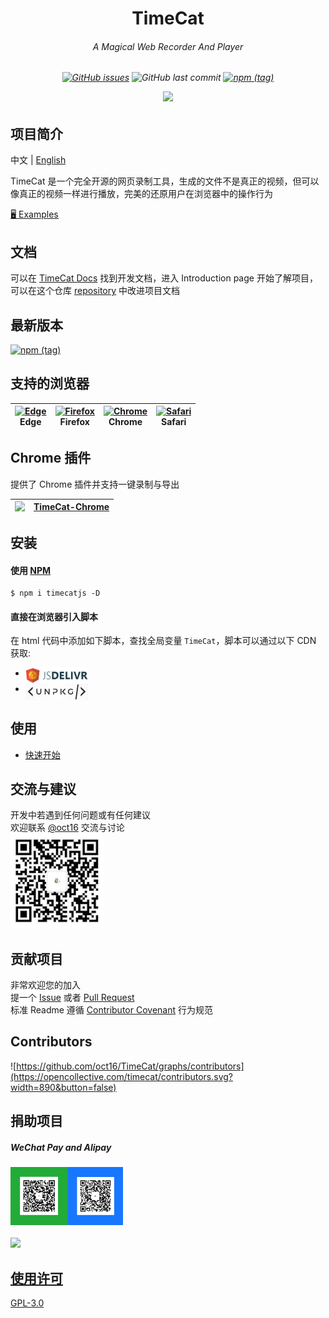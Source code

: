 <p align="center">
<h1 align="center">TimeCat</h1>
<h6 align="center">
A Magical Web Recorder And Player
</h6>
<h6 align="center">

[![GitHub issues](https://img.shields.io/github/issues-raw/oct16/TimeCat)](https://github.com/oct16/TimeCat/issues) ![GitHub last commit](https://img.shields.io/github/last-commit/oct16/timecat) [![npm (tag)](https://img.shields.io/npm/v/timecatjs/latest)](https://www.npmjs.com/package/timecatjs)

<img src="./timecat.gif">
</h6>

## 项目简介

中文 | [English](./README.md)

TimeCat 是一个完全开源的网页录制工具，生成的文件不是真正的视频，但可以像真正的视频一样进行播放，完美的还原用户在浏览器中的操作行为

[🖥 Examples](https://timecatjs.com/examples)

## 文档

可以在 [TimeCat Docs](https://timecatjs.com) 找到开发文档，进入 Introduction page 开始了解项目，可以在这个仓库 [repository](https://github.com/oct16/TimeCat-Docs) 中改进项目文档
## 最新版本 

[![npm (tag)](https://img.shields.io/npm/v/timecatjs/latest)](https://www.npmjs.com/package/timecatjs)

## 支持的浏览器

| [<img src="https://raw.githubusercontent.com/alrra/browser-logos/master/src/edge/edge_48x48.png" alt="Edge" width="24px" height="24px" />](http://godban.github.io/browsers-support-badges/)<br/>Edge | [<img src="https://raw.githubusercontent.com/alrra/browser-logos/master/src/firefox/firefox_48x48.png" alt="Firefox" width="24px" height="24px" />](http://godban.github.io/browsers-support-badges/)<br/>Firefox | [<img src="https://raw.githubusercontent.com/alrra/browser-logos/master/src/chrome/chrome_48x48.png" alt="Chrome" width="24px" height="24px" />](http://godban.github.io/browsers-support-badges/)<br/>Chrome | [<img src="https://raw.githubusercontent.com/alrra/browser-logos/master/src/safari/safari_48x48.png" alt="Safari" width="24px" height="24px" />](http://godban.github.io/browsers-support-badges/)<br/>Safari |
| - | - | - | - |

## Chrome 插件

提供了 Chrome 插件并支持一键录制与导出

| <img width=34 align=top src="https://www.google.com/chrome/static/images/chrome-logo.svg" />| [TimeCat-Chrome](https://chrome.google.com/webstore/detail/timecat-chrome/jgnkkambbdmhfdbdbkljlenddlbplhal) |
|--|--|

## 安装

#### 使用 [NPM](https://www.npmjs.com/package/timecatjs)
```shell
$ npm i timecatjs -D
```

#### 直接在浏览器引入脚本

在 html 代码中添加如下脚本，查找全局变量 ``TimeCat``，脚本可以通过以下 CDN 获取:

- <a href="https://www.jsdelivr.com/package/npm/timecatjs"><img align="top" width="100" src="./assets/images/jsdelivr.png"></a>
- <a href="https://unpkg.com/timecatjs"><img align="top" width="100" src="./assets/images/unpkg.png"></a>

## 使用
 - [快速开始](https://timecatjs.com/docs/)

## 交流与建议

开发中若遇到任何问题或有任何建议   
欢迎联系 [@oct16](https://github.com/oct16) 交流与讨论   
<img src="assets/images/contactQR.jpg" width="150"/>

</a>

## 贡献项目
非常欢迎您的加入    
提一个 [Issue](https://github.com/oct16/TimeCat/issues/new/choose) 或者 [Pull Request](https://github.com/oct16/TimeCat/pulls)   
标准 Readme 遵循 [Contributor Covenant](https://www.contributor-covenant.org/version/2/0/code_of_conduct/)  行为规范

## Contributors

![https://github.com/oct16/TimeCat/graphs/contributors](https://opencollective.com/timecat/contributors.svg?width=890&button=false)

## 捐助项目

##### WeChat Pay and Alipay
<img src="assets/images/donate.png" width="180" />

<br>
<br>
<a href="https://opencollective.com/timecat">
<img width=150 src="https://opencollective.com/static/images/opencollectivelogo-footer-n.svg" />

## 使用许可
[GPL-3.0](LICENSE)
